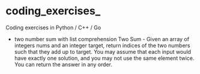 # coding_exercises_
Coding exercises in Python / C++ / Go

- two number sum with list comprehension
Two Sum - Given an array of integers nums and an integer target, return indices of the two numbers such that they add up to target. 
 You may assume that each input would have exactly one solution, and you may not use the same element twice. 
 You can return the answer in any order.

